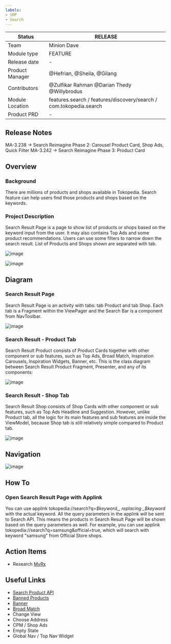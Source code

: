 ```yaml
---
labels:
- SRP
- Search
---
```

<!--left header table-->
| **Status**      | <!--start status:Green-->RELEASE<!--end status-->                  |
|-----------------|--------------------------------------------------------------------|
| Team            | Minion Dave                                                        |
| Module type     | <!--start status:Yellow-->FEATURE<!--end status-->                 |
| Release date    | -                                                                  |
| Product Manager | @Hefrian, @Sheila, @Gilang                                         |
| Contributors    | @Zulfikar Rahman @Darian Thedy @Willybrodus                        |
| Module Location | features.search / features/discovery/search / com.tokopedia.search |
| Product PRD     | -                                                                  |

<!--toc-->
## Release Notes
MA-3.238 -> Search Reimagine Phase 2: Carousel Product Card, Shop Ads, Quick Filter
MA-3.242 -> Search Reimagine Phase 3: Product Card

## Overview

### Background
There are millions of products and shops available in Tokopedia. Search feature can help users find those products and shops based on the keywords.

### Project Description
Search Result Page is a page to show list of products or shops based on the keyword input from the user. It may also contains Top Ads and some product recommendations. Users can use some filters to narrow down the search result. List of Products and Shops shown are separated with tab.

![image](res/product_tab_description.png)

![image](res/shop_tab_description.png)

## Diagram

### Search Result Page
Search Result Page is an activity with tabs: tab Product and tab Shop. Each tab is a Fragment within the ViewPager and the Search Bar is a component from NavToolbar.

![image](res/srp_diagram.png)

### Search Result - Product Tab
Search Result Product consists of Product Cards together with other component or sub features, such as Top Ads, Broad Match, Inspiration Carousels, Inspiration Widgets, Banner, etc. This is the class diagram between Search Result Product Fragment, Presenter, and any of its components:

![image](res/product_diagram.png)

### Search Result - Shop Tab
Search Result Shop consists of Shop Cards with other component or sub features, such as Top Ads Headline and Suggestion. However, unlike Product tab, all the logic for its main features and sub features are inside the ViewModel, because Shop tab is still relatively simple compared to Product tab.

![image](res/shop_diagram.png)

## Navigation
![image](res/navigation.png)

## How To

### Open Search Result Page with Applink
You can use applink tokopedia://search?q=_$keyword_, replacing _$keyword_ with the actual keyword. All the query parameters in the applink will be sent to Search API. This means the products in Search Result Page will be shown based on the query parameters as well. For example, you can use applink tokopedia://search?q=samsung&official=true, which will search with keyword "samsung" from Official Store shops.

## Action Items

- Research [MvRx](https://github.com/airbnb/mavericks)

## Useful Links
- [Search Product API](https://tokopedia.atlassian.net/wiki/spaces/SE/pages/354713601#API-SearchProduct-GQL)
- [Banned Products](https://tokopedia.atlassian.net/wiki/spaces/PA/pages/2065843034/Search+Result+Page+-+Banned+Products)
- [Banner](https://tokopedia.atlassian.net/wiki/spaces/PA/pages/2067141109/Search+Result+Page+-+Banner)
- [Broad Match](https://tokopedia.atlassian.net/wiki/spaces/PA/pages/2068155239/Search+Result+Page+-+Broad+Match)
- Change View
- Choose Address 
- CPM / Shop Ads 
- Empty State 
- Global Nav / Top Nav Widget
